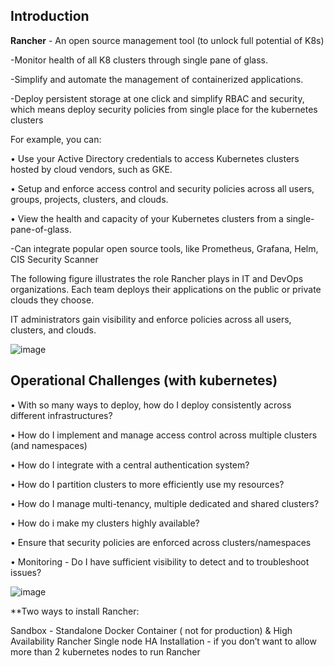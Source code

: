 ## Introduction

**Rancher** - An open source management tool (to unlock full potential of K8s)

-Monitor health of all K8 clusters through single pane of glass.

-Simplify and automate the management of containerized applications.

-Deploy persistent storage at one click and simplify RBAC and security, which means deploy security policies from single place for the kubernetes clusters 
	
For example, you can:
  
• Use your Active Directory credentials to access Kubernetes clusters hosted by cloud vendors, such as GKE.
  
• Setup and enforce access control and security policies across all users, groups, projects, clusters, and clouds.
	
• View the health and capacity of your Kubernetes clusters from a single-pane-of-glass.

-Can integrate popular open source tools, like Prometheus, Grafana, Helm, CIS Security Scanner 

The following figure illustrates the role Rancher plays in IT and DevOps organizations. Each team deploys their applications on the public or private clouds they choose. 

IT administrators gain visibility and enforce policies across all users, clusters, and clouds.

![image](https://github.com/ashrafkgit/Linux/assets/134578702/8a86606a-3f52-4d65-866a-1d3a1a1ee234)

## Operational Challenges  (with kubernetes) 

• With so many ways to deploy, how do I deploy consistently across different infrastructures?

• How do I implement and manage access control across multiple clusters (and namespaces)

• How do I integrate with a central authentication system?

• How do I partition clusters to more efficiently use my resources?

• How do I manage multi-tenancy, multiple dedicated and shared clusters?

• How do i make my clusters highly available?

• Ensure that security policies are enforced across clusters/namespaces

• Monitoring - Do I have sufficient visibility to detect and to troubleshoot issues?


![image](https://github.com/ashrafkgit/Rancher/assets/134578702/17639af9-3364-46d5-89ae-ae4ff5a1b240)




**Two ways to install Rancher:

Sandbox - Standalone Docker Container ( not for production) & High Availability Rancher 
Single node HA Installation - if you don’t want to allow more than 2 kubernetes nodes to run Rancher 

